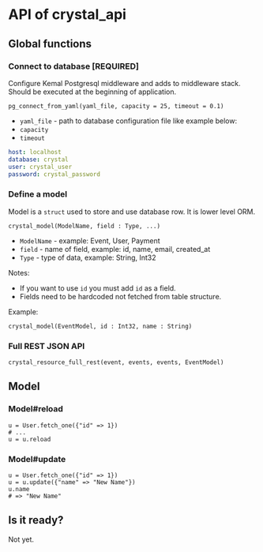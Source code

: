 # API of crystal_api

## Global functions

### Connect to database [REQUIRED]

Configure Kemal Postgresql middleware and adds to middleware stack.
Should be executed at the beginning of application.

```crystal
pg_connect_from_yaml(yaml_file, capacity = 25, timeout = 0.1)
```

* `yaml_file` - path to database configuration file like example below:
* `capacity`
* `timeout`

```yaml
host: localhost
database: crystal
user: crystal_user
password: crystal_password
```

### Define a model

Model is a `struct` used to store and use database row. It is lower level ORM.

```crystal
crystal_model(ModelName, field : Type, ...)
```

* `ModelName` - example: Event, User, Payment
* `field` - name of field, example: id, name, email, created_at
* `Type` - type of data, example: String, Int32

Notes:

* If you want to use `id` you must add `id` as a field.
* Fields need to be hardcoded not fetched from table structure.

Example:

```crystal
crystal_model(EventModel, id : Int32, name : String)
```

### Full REST JSON API

```crystal
crystal_resource_full_rest(event, events, events, EventModel)
```

## Model

### Model#reload

```crystal
u = User.fetch_one({"id" => 1})
# ...
u = u.reload
```

### Model#update

```crystal
u = User.fetch_one({"id" => 1})
u = u.update({"name" => "New Name"})
u.name
# => "New Name"
```


## Is it ready?

Not yet.
